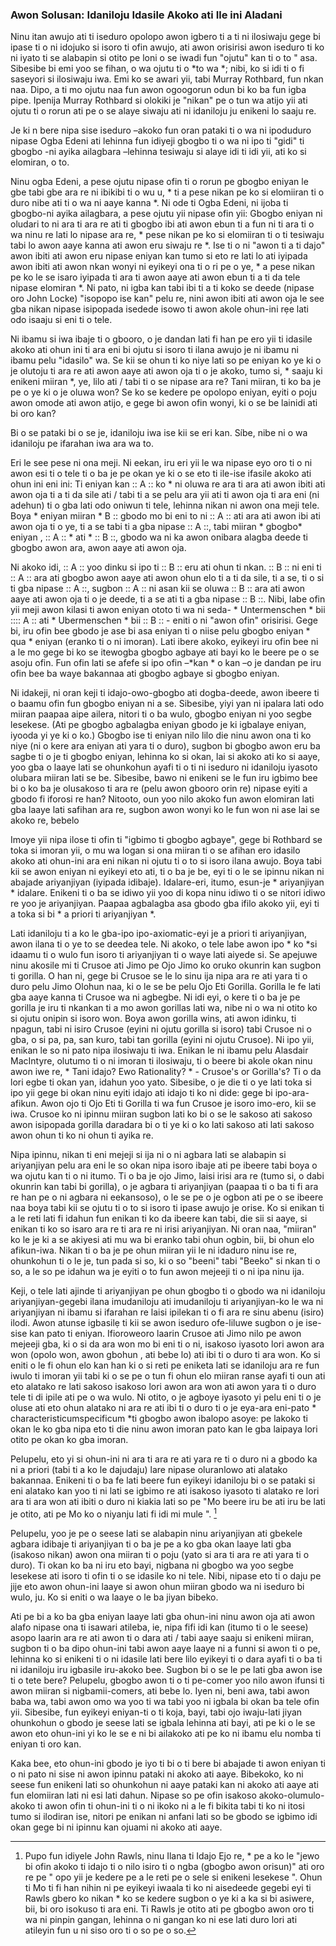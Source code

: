 ### Awon Solusan: Idaniloju Idasile Akoko ati Ile ini Aladani

Ninu itan awujo ati ti iseduro opolopo awon igbero ti a ti ni ilosiwaju gege bi ipase ti o ni idojuko si isoro ti ofin awujo, ati awon orisirisi awon iseduro ti ko ni iyato ti se alabapin si otito pe loni o se iwadi fun "ojutu" kan ti o to " asa. Sibesibe bi emi yoo se fihan, o wa ojutu ti o *to wa *; nibi, ko si idi ti o fi saseyori si ilosiwaju iwa. Emi ko se awari yii, tabi Murray Rothbard, fun nkan naa. Dipo, a ti mo ojutu naa fun awon ogoogorun odun bi ko ba fun igba pipe. Ipenija Murray Rothbard si olokiki je "nikan" pe o tun wa atijo yii ati ojutu ti o rorun ati pe o se alaye siwaju ati ni idaniloju ju enikeni lo saaju re.

Je ki n bere nipa sise iseduro –akoko fun oran pataki ti o wa ni ipoduduro nipase Ogba Edeni ati lehinna fun idiyeji gbogbo ti o wa ni ipo ti "gidi" ti gbogbo -ni ayika ailagbara –lehinna tesiwaju si alaye idi ti idi yii, ati ko si elomiran, o to.

Ninu ogba Edeni, a pese ojutu nipase ofin ti o rorun pe gbogbo eniyan le gbe tabi gbe ara re ni ibikibi ti o wu u, * ti a pese nikan pe ko si elomiiran ti o duro nibe ati ti o wa ni aaye kanna *. Ni ode ti Ogba Edeni, ni ijoba ti gbogbo-ni ayika ailagbara, a pese ojutu yii nipase ofin yii: Gbogbo eniyan ni oludari to ni ara ti ara re ati ti gbogbo ibi ati awon ebun ti a fun ni ti ara ti o wa ninu re lati lo nipase ara re, * pese nikan pe ko si elomiiran ti o ti tesiwaju tabi lo awon aaye kanna ati awon eru siwaju re *. Ise ti o ni "awon ti a ti dajo" awon ibiti ati awon eru nipase eniyan kan tumo si eto re lati lo ati iyipada awon ibiti ati awon nkan wonyi ni eyikeyi ona ti o ri pe o ye, * a pese nikan pe ko le se isaro iyipada ti ara ti awon aaye ati awon ebun ti a ti da tele nipase elomiran *. Ni pato, ni igba kan tabi ibi ti a ti koko se deede (nipase oro John Locke) "isopopo ise kan" pelu re, nini awon ibiti ati awon oja le see gba nikan nipase isipopada isedede isowo ti awon akole ohun-ini rẹe lati odo isaaju si eni ti o tele.

Ni ibamu si iwa ibaje ti o gbooro, o je dandan lati fi han pe ero yii ti idasile akoko ati ohun ini ti ara eni bi ojutu si isoro ti ilana awujo je ni ibamu ni ibamu pelu "idasilo" wa. Se kii se ohun ti ko niye lati so pe eniyan ko ye ki o je olutoju ti ara re ati awon aaye ati awon oja ti o je akoko, tumo si, * saaju ki enikeni miiran *, ye, lilo ati / tabi ti o se nipase ara re? Tani miiran, ti ko ba je pe o ye ki o je oluwa won? Se ko se kedere pe opolopo eniyan, eyiti o poju awon omode ati awon atijo, e gege bi awon ofin wonyi, ki o se be lainidi ati bi oro kan?

Bi o se pataki bi o se je, idaniloju iwa ise kii se eri kan. Síbe, nibe ni o wa idaniloju pe ifarahan iwa ara wa to.

Eri le see pese ni ona meji. Ni eekan, iru eri yii le wa nipase eyo oro ti o ni awon esi ti o tele ti o ba je pe okan ye ki o se eto ti ile-ise ifasile akoko ati ohun ini eni ini: Ti eniyan kan :: A :: ko * ni oluwa re ara ti ara ati awon ibiti ati awon oja ti a ti da sile ati / tabi ti a se pelu ara yii ati ti awon oja ti ara eni (ni adehun) ti o gba lati odo oniwun ti tele, lehinna nikan ni awon ona meji  tele. Boya * eniyan miiran * B :: gbodo mo bi eni to ni :: A :: ati ara ati awon ibi ati awon oja ti o ye, ti a se tabi ti a gba nipase :: A ::, tabi miiran * gbogbo* eniyan , :: A :: * ati * :: B ::, gbodo wa ni ka awon onibara alagba deede ti gbogbo awon ara, awon aaye ati awon oja.

Ni akoko idi, :: A :: yoo dinku si ipo ti :: B :: eru ati ohun ti nkan. :: B :: ni eni ti :: A :: ara ati gbogbo awon aaye ati awon ohun elo ti a ti da sile, ti a se, ti o si ti gba nipase :: A ::, sugbon :: A :: ni asan kii se oluwa :: B :: ara ati awon aaye ati awon oja ti o je deede, ti a se ati ti a gba nipase :: B ::. Nibi, labe ofin yii meji awon kilasi ti awon eniyan ototo ti wa ni seda- * Untermenschen * bii :::: A :: ati * Ubermenschen * bii :: B :: - eniti o ni "awon ofin" orisirisi. Gege bi, iru ofin bee gbodo je ase bi asa eniyan ti o niise pelu gbogbo eniyan * qua * eniyan (eranko ti o ni imoran). Lati ibere akoko, eyikeyi iru ofin bee ni a le mo gege bi ko se itewogba gbogbo agbaye ati bayi ko le beere pe o se asoju ofin. Fun ofin lati se afefe si ipo ofin –*kan * o kan –o  je dandan pe iru ofin bee ba waye bakannaa ati gbogbo agbaye si gbogbo eniyan.

Ni idakeji, ni oran keji ti idajo-owo-gbogbo ati dogba-deede, awon ibeere ti o baamu ofin fun gbogbo eniyan ni a se. Sibesibe, yiyi yan ni ipalara lati odo miiran paapaa aipe ailera, nitori ti o ba wulo, gbogbo eniyan ni yoo segbe lesekese. (Ati pe gbogbo agbalagba eniyan gbodo je ki igbalaye eniyan, iyooda yi ye ki o ko.) Gbogbo ise ti eniyan nilo lilo die ninu awon ona ti ko niye (ni o kere ara eniyan ati yara ti o duro), sugbon bi gbogbo awon eru ba sagbe ti o je ti gbogbo eniyan, lehinna ko si okan, lai si akoko ati ko si aaye, yoo gba o laaye lati se ohunkohun ayafi ti o ti ni iseduro ni idaniloju iyasoto olubara miiran lati se be. Sibesibe, bawo ni enikeni se le fun iru igbimo bee bi o ko ba je olusakoso ti ara re (pelu awon gbooro orin re) nipase eyiti a gbodo fi iforosi re han? Nitooto, oun yoo nilo akoko fun awon elomiran lati gba laaye lati safihan ara re, sugbon awon wonyi ko le fun won ni ase lai se akoko re, bebelo

Imoye yii nipa ilose ti ofin ti "igbimo ti gbogbo agbaye", gege bi Rothbard se toka si imoran yii, o mu wa logan si ona miiran ti o se afihan ero idasilo akoko ati ohun-ini ara eni nikan ni ojutu ti o to si isoro ilana awujo. Boya tabi kii se awon eniyan ni eyikeyi eto ati, ti o ba je be, eyi ti o le se ipinnu nikan ni abajade ariyanjiyan (iyipada idibaje). Idalare-eri, itumo, esun-je * ariyanjiyan * idalare. Enikeni ti o ba se idiwo yii yoo di kopa ninu idiwo ti o se nitori idiwo re yoo je ariyanjiyan. Paapaa agbalagba asa gbodo gba ifilo akoko yii, eyi ti a toka si bi * a priori ti ariyanjiyan *.

Lati idaniloju ti a ko le gba-ipo ipo-axiomatic-eyi je a priori ti ariyanjiyan, awon ilana ti o ye to se deedea tele. Ni akoko, o tele labe awon ipo * ko *si idaamu ti o wulo fun isoro ti ariyanjiyan ti o waye lati aiyede si. Se apejuwe ninu akosile mi ti Crusoe ati Jimo pe Ojo Jimo ko oruko okunrin kan sugbon ti gorilla. O han ni, gege bi Crusoe se le lo sinu ija nipa ara re ati yara ti o duro pelu Jimo Olohun naa, ki o le se be pelu Ojo Eti Gorilla. Gorilla le fe lati gba aaye kanna ti Crusoe wa ni agbegbe. Ni idi eyi, o kere ti o ba je pe gorilla je iru ti nkankan ti a mo awon gorillas lati wa, nibe ni o wa ni otito ko si ojutu onipin si isoro won. Boya awon gorilla wins, ati awon idinku, ti npagun, tabi ni isiro Crusoe (eyini ni ojutu gorilla si isoro) tabi Crusoe ni o gba, o si pa, pa, san kuro, tabi tan gorilla (eyini ni ojutu Crusoe). Ni ipo yii, enikan le so ni pato nipa ilosiwaju ti iwa. Enikan le ni ibamu pelu Alasdair MacIntyre, olutumo ti o ni imoran ti ilosiwaju, ti o beere bi akole okan ninu awon iwe re, * Tani idajo? Ewo Rationality? * - Crusoe's or Gorilla's? Ti o da lori egbe ti okan yan, idahun yoo yato. Sibesibe, o je die ti o ye lati toka si ipo yii gege bi okan ninu eyiti idajo ati idajo ti ko ni dide: gege bi ipo-ara-afikun. Awon ojo ti Ojo Eti ti Gorilla ti wa fun Crusoe je isoro imo-ero, kii se iwa. Crusoe ko ni ipinnu miiran sugbon lati ko bi o se le sakoso ati sakoso awon isipopada gorilla daradara bi o ti ye ki o ko lati sakoso ati lati sakoso awon ohun ti ko ni ohun ti ayika re.

Nipa ipinnu, nikan ti eni mejeji si ija ni o ni agbara lati se alabapin si ariyanjiyan pelu ara eni le so okan nipa isoro ibaje ati pe ibeere tabi boya o wa ojutu kan ti o ni itumo. Ti o ba je ojo Jimo, laisi irisi ara re (tumo si, o dabi okunrin kan tabi bi gorilla), o je agbara ti ariyanjiyan (paapaa ti o ba ti fi ara re han pe o ni agbara ni eekansoso), o le se pe o je ogbon ati pe o se ibeere naa boya tabi kii se ojutu ti o to si isoro ti ipase awujo je orise. Ko si enikan ti a le reti lati fi idahun fun enikan ti ko da ibeere kan tabi, die sii si aaye, si enikan ti ko so isaro ara re ti ara re ni irisi ariyanjiyan. Ni oran naa, "miiran" ko le je ki a se akiyesi ati mu wa bi eranko tabi ohun ogbin, bii, bi ohun elo afikun-iwa. Nikan ti o ba je pe ohun miiran yii le ni idaduro ninu ise re, ohunkohun ti o le je, tun pada si so, ki o so "beeni" tabi "Beeko" si nkan ti o so, a le so pe idahun wa je eyiti o to fun awon mejeeji ti o ni ipa ninu ija.

Keji, o tele lati ajinde ti ariyanjiyan pe ohun gbogbo ti o gbodo wa ni idaniloju ariyanjiyan-gegebi ilana imudaniloju ati imudaniloju ti ariyanjiyan-ko le wa ni ariyanjiyan ni ibamu si ifarahan re laisi ipilekan ti o fi ara re sinu abenu (isiro) ilodi. Awon atunse igbasilẹ ti kii se awon iseduro ofe-liluwe sugbon o je ise-sise kan pato ti eniyan. Ifioroweoro laarin Crusoe ati Jimo nilo pe awon mejeeji gba, ki o si da ara won mo bi eni ti o ni, isakoso iyasoto lori awon ara won (opolo won, awon gbohun , ati bebe lo) ati ibi ti o duro ti ara won. Ko si eniti o le fi ohun elo kan han ki o si reti pe eniketa lati se idaniloju ara re fun iwulo ti imoran yii tabi ki o se pe o tun fi ohun elo miiran ranse ayafi ti oun ati eto alatako re lati sakoso isakoso lori awon ara won ati awon yara ti o duro tele ti di ipile ati pe o wa wulo. Ni otito, o je agboye iyasoto yi pelu eni ti o je oluse ati eto ohun alatako ni ara re ati ibi ti o duro ti o je eya-ara eni-pato * characteristicumspecificum *ti gbogbo awon ibalopo asoye: pe lakoko ti okan le ko gba nipa eto ti die ninu awon imoran pato kan le gba laipaya lori otito pe okan ko gba imoran.

Pelupelu, eto yi si ohun-ini ni ara ti ara re ati yara re ti o duro ni a gbodo ka ni a priori (tabi ti a ko le dajudaju) lare nipase oluranlowo ati alatako bakannaa. Enikeni ti o ba fe lati beere fun eyikeyi idaniloju bi o se pataki si eni alatako kan yoo ti ni lati se igbimo re ati isakoso iyasoto ti alatako re lori ara ti ara won ati ibiti o duro ni kiakia lati so pe "Mo beere iru be ati iru be lati je otito, ati pe Mo ko o niyanju lati fi idi mi mule ". [^ 1]

 [^1]: Pupo fun idiyele John Rawls, ninu Ilana ti Idajo Ejo re, * pe a ko le "jewo bi ofin akoko ti idajo ti o nilo isiro ti o ngba (gbogbo awon orisun)" ati oro re pe " opo yii je kedere pe a le reti pe o sele si enikeni lesekese ". Ohun ti Mo ti fi han nihin ni pe eyikeyi iwaala ti ko ni aisedeede gegebi eyi ti Rawls gbero ko nikan * ko se kedere sugbon o ye ki a ka si bi asiwere, bii, bi oro isokuso ti ara eni. Ti Rawls je otito ati pe gbogbo awon oro ti wa ni pinpin gangan, lehinna o ni gangan ko ni ese lati duro lori ati atileyin fun u ni siso oro ti o so pe o so.

Pelupelu, yoo je pe o seese lati se alabapin ninu ariyanjiyan ati gbekele agbara idibaje ti ariyanjiyan ti o ba je pe a ko gba okan laaye lati gba (isakoso nikan) awon ona miiran ti o poju (yato si ara ti ara re ati yara ti o duro). Ti okan ko ba ni iru eto bayi, nigbana ni gbogbo wa yoo segbe lesekese ati isoro ti ofin ti o se idasile ko ni tele. Nibi, nipase eto ti o daju pe jije eto awon ohun-ini laaye si awon ohun miiran gbodo wa ni iseduro bi wulo, ju. Ko si eniti o wa laaye o le ba jiyan bibeko.

Ati pe bi a ko ba gba eniyan laaye lati gba ohun-ini ninu awon oja ati awon alafo nipase ona ti isawari atileba, ie, nipa fifi idi kan (itumo ti o le seese) asopo laarin ara re ati awon ti o dara ati / tabi aaye saaju si enikeni miiran, sugbon ti o ba dipo ohun-ini tabi awon aaye laaye ni a funni si awon ti o pe, lehinna ko si enikeni ti o ni idasile lati bere lilo eyikeyi ti o dara ayafi ti o ba ti ni idaniloju iru igbasile iru-akoko bee. Sugbon bi o se le pe lati gba awon ise ti o tete bere? Pelupelu, gbogbo awon ti o ti pe-comer yoo nilo awon ifunsi ti awon miiran si nigbamii-comers, ati bebe lo. Iyen ni, beni awa, tabi awon baba wa, tabi awon omo wa yoo ti wa tabi yoo ni igbala bi okan ba tele ofin yii. Sibesibe, fun eyikeyi eniyan-ti o ti koja, bayi, tabi ojo iwaju-lati jiyan ohunkohun o gbodo je seese lati se igbala lehinna ati bayi, ati pe ki o le se awon eto ohun-ini yi ko le se e ni bi ailakoko ati pe ko ni ibamu elu nomba ti eniyan ti oro kan.

Kaka bee, eto ohun-ini gbodo je iyo ti bi o ti bere bi abajade ti awon eniyan ti o ni pato ni sise ni awon ipinnu pataki ni akoko ati aaye. Bibekoko, ko ni seese fun enikeni lati so ohunkohun ni aaye pataki kan ni akoko ati aaye ati fun elomiiran lati ni esi lati dahun. Nipase so pe ofin isakoso akoko-olumulo-akoko ti awon ofin ti ohun-ini ti o ni ikoko ni a le fi bikita tabi ti ko ni itosi tumo si ilodiran ise, nitori pe enikan ni anfani lati so be gbodo se igbimo idi okan gege bi ni ipinnu kan ojuami ni akoko ati aaye.

